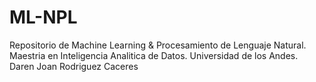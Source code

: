 # ML-NPL
Repositorio de Machine Learning & Procesamiento de Lenguaje Natural. Maestria en Inteligencia Analitica de Datos. Universidad de los Andes.
Daren Joan Rodriguez Caceres
